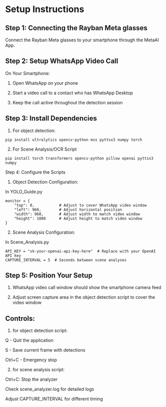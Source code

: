 # Setup Instructions

## Step 1: Connecting the Rayban Meta glasses

Connect the Rayban Meta glasses to your smartphone through the MetaAI App.

## Step 2: Setup WhatsApp Video Call

On Your Smartphone:

1. Open WhatsApp on your phone

2. Start a video call to a contact who has WhatsApp Desktop

3. Keep the call active throughout the detection session

## Step 3: Install Dependencies

1. For object detection: 

```
pip install ultralytics opencv-python mss pyttsx3 numpy torch
```

2. For Scene Analysis/OCR Script

```
pip install torch transformers opencv-python pillow openai pyttsx3 numpy
```

Step 4: Configure the Scripts

1. Object Detection Configuration:

In YOLO_Guide.py

```
monitor = {
    "top": 0,           # Adjust to cover WhatsApp video window
    "left": 960,        # Adjust horizontal position  
    "width": 960,       # Adjust width to match video window
    "height": 1080      # Adjust height to match video window
}
```

2. Scene Analysis Configuration:

In Scene_Analysis.py

```
API_KEY = "sk-your-openai-api-key-here"  # Replace with your OpenAI API key
CAPTURE_INTERVAL = 5  # Seconds between scene analyses
```

## Step 5: Position Your Setup

1. WhatsApp video call window should show the smartphone camera feed

2. Adjust screen capture area in the object detection script to cover the video window

## Controls:

1. for object detection script:

Q - Quit the application

S - Save current frame with detections

Ctrl+C - Emergency stop

2. for scene analysis script: 

Ctrl+C: Stop the analyzer

Check scene_analyzer.log for detailed logs

Adjust CAPTURE_INTERVAL for different timing
